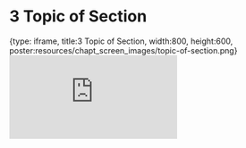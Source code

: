 # 3 Topic of Section
 
{type: iframe, title:3 Topic of Section, width:800, height:600, poster:resources/chapt_screen_images/topic-of-section.png}
![](https://jhudatascience.org/OTTR_Template/topic-of-section.html)
 

 
